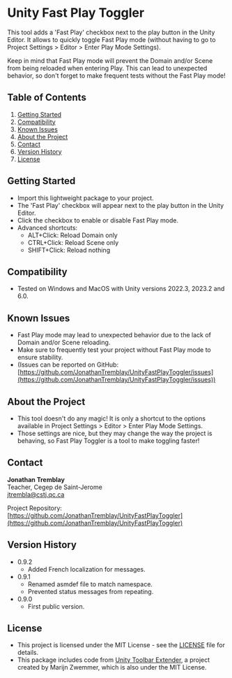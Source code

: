 # Unity Fast Play Toggler

This tool adds a 'Fast Play' checkbox next to the play button in the Unity Editor.
It allows to quickly toggle Fast Play mode (without having to go to Project Settings > Editor > Enter Play Mode Settings).

Keep in mind that Fast Play mode will prevent the Domain and/or Scene from being reloaded when entering Play.
This can lead to unexpected behavior, so don't forget to make frequent tests without the Fast Play mode!

## Table of Contents

1. [Getting Started](#getting-started)
2. [Compatibility](#compatibility)
3. [Known Issues](#known-issues)
4. [About the Project](#about-the-project)
5. [Contact](#contact)
6. [Version History](#version-history)
7. [License](#license)

## Getting Started

* Import this lightweight package to your project.
* The 'Fast Play' checkbox will appear next to the play button in the Unity Editor.
* Click the checkbox to enable or disable Fast Play mode.
* Advanced shortcuts:
  - ALT+Click: Reload Domain only
  - CTRL+Click: Reload Scene only
  - SHIFT+Click: Reload nothing

## Compatibility

* Tested on Windows and MacOS with Unity versions 2022.3, 2023.2 and 6.0.

## Known Issues

* Fast Play mode may lead to unexpected behavior due to the lack of Domain and/or Scene reloading.
* Make sure to frequently test your project without Fast Play mode to ensure stability.
* (Issues can be reported on GitHub: [https://github.com/JonathanTremblay/UnityFastPlayToggler/issues](https://github.com/JonathanTremblay/UnityFastPlayToggler/issues))

## About the Project

* This tool doesn't do any magic! It is only a shortcut to the options available in Project Settings > Editor > Enter Play Mode Settings.
* Those settings are nice, but they may change the way the project is behaving, so Fast Play Toggler is a tool to make toggling faster! 

## Contact

**Jonathan Tremblay**  
Teacher, Cegep de Saint-Jerome  
jtrembla@cstj.qc.ca

Project Repository: [https://github.com/JonathanTremblay/UnityFastPlayToggler](https://github.com/JonathanTremblay/UnityFastPlayToggler)

## Version History

* 0.9.2
    * Added French localization for messages.
* 0.9.1
    * Renamed asmdef file to match namespace. 
    * Prevented status messages from repeating.
* 0.9.0
    * First public version.

## License

* This project is licensed under the MIT License - see the [LICENSE](https://github.com/JonathanTremblay/UnityFastPlayToggler/blob/main/LICENSE) file for details.
* This package includes code from [Unity Toolbar Extender](https://github.com/marijnz/unity-toolbar-extender), a project created by Marijn Zwemmer, which is also under the MIT License.